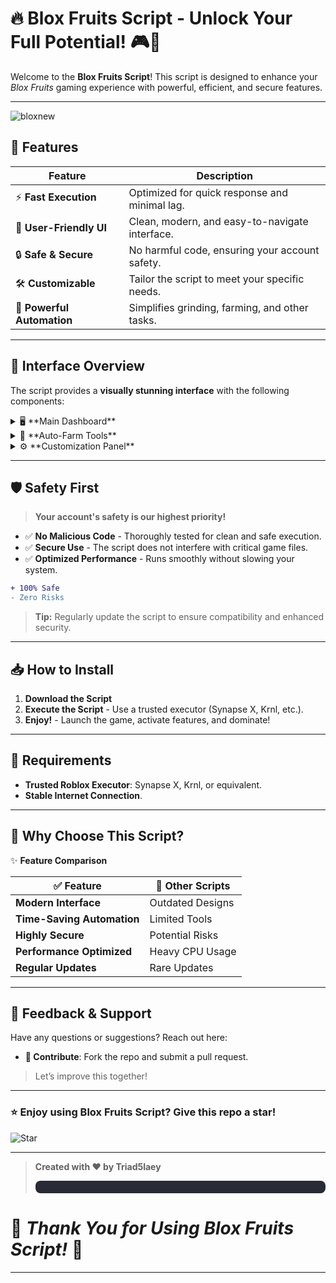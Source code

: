 

# 🔥 **Blox Fruits Script - Unlock Your Full Potential!** 🎮🎯

Welcome to the **Blox Fruits Script**! This script is designed to enhance your *Blox Fruits* gaming experience with powerful, efficient, and secure features. 

---
![bloxnew](https://github.com/user-attachments/assets/4aaac961-4ae7-4047-9a72-5ca2a0f1dae0)

## 🚀 **Features**

| Feature                  | Description                                   |
|--------------------------|-----------------------------------------------|
| ⚡ **Fast Execution**     | Optimized for quick response and minimal lag.|
| 🎨 **User-Friendly UI**   | Clean, modern, and easy-to-navigate interface.|
| 🔒 **Safe & Secure**      | No harmful code, ensuring your account safety.|
| 🛠️ **Customizable**       | Tailor the script to meet your specific needs.|
| 🌟 **Powerful Automation**| Simplifies grinding, farming, and other tasks.|

---

## 🎨 **Interface Overview**

The script provides a **visually stunning interface** with the following components:

<details>
  <summary>🖥️ **Main Dashboard**</summary>
  A sleek and modern control panel featuring:
  - **Real-time Stats** - Monitor your in-game progress effortlessly.
  - **Quick Launch Controls** - Access key features instantly.
</details>

<details>
  <summary>🌲 **Auto-Farm Tools**</summary>
  Designed for smooth and powerful automation:
  - **Fruit Collection** - Automatically collect and track fruits.
  - **XP Farming** - Level up without effort.
  - **Enemy Farming** - Defeat enemies with precise automation.
</details>

<details>
  <summary>⚙️ **Customization Panel**</summary>
  - **Feature Toggles** - Enable or disable features on demand.
  - **Visual Themes** - Switch between light and dark modes for maximum comfort.
  - **Performance Settings** - Adjust to match your system’s capabilities.
</details>

---

## 🛡️ **Safety First**

> **Your account's safety is our highest priority!**

- ✅ **No Malicious Code** - Thoroughly tested for clean and safe execution.
- ✅ **Secure Use** - The script does not interfere with critical game files.
- ✅ **Optimized Performance** - Runs smoothly without slowing your system.

```diff
+ 100% Safe
- Zero Risks
```

> **Tip:** Regularly update the script to ensure compatibility and enhanced security.

---

## 📥 **How to Install**



1. **Download the Script**
2. **Execute the Script** - Use a trusted executor (Synapse X, Krnl, etc.).
3. **Enjoy!** - Launch the game, activate features, and dominate!

---

## 🔧 **Requirements**

- **Trusted Roblox Executor**: Synapse X, Krnl, or equivalent.
- **Stable Internet Connection**.

---

## 💎 **Why Choose This Script?**

✨ **Feature Comparison**

| ✅ **Feature**               | 🚫 **Other Scripts**    |
|-----------------------------|------------------------|
| **Modern Interface**        | Outdated Designs       |
| **Time-Saving Automation**  | Limited Tools          |
| **Highly Secure**           | Potential Risks        |
| **Performance Optimized**   | Heavy CPU Usage        |
| **Regular Updates**         | Rare Updates           |

---

## 💬 **Feedback & Support**

Have any questions or suggestions? Reach out here:
- **🔗 Contribute**: Fork the repo and submit a pull request.

> Let’s improve this together!

---

### ⭐ **Enjoy using Blox Fruits Script? Give this repo a star!**

![Star](https://img.shields.io/github/stars/your-username/blox-fruits-script?style=social)  



---

> **Created with ❤️ by Triad5laey**
>
> <div align="center" style="background-color:#282A36; padding: 10px; border-radius: 8px;">

# 💖 *Thank You for Using Blox Fruits Script!* 💖



---

